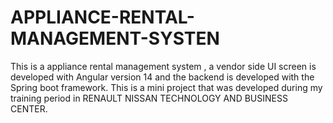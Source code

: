 # APPLIANCE-RENTAL-MANAGEMENT-SYSTEN
This is a appliance rental management system , a vendor side UI screen is developed with Angular version 14 and the backend is developed with the Spring boot framework. This is a mini project that was developed during my training period in RENAULT NISSAN TECHNOLOGY AND BUSINESS CENTER.
